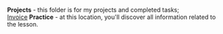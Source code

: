 <b>Projects</b> - this folder is for my projects and completed tasks; <br>
<a href="https://ausrazunkiene.github.io/BIT//Projects/Invoice/S%C4%85skaitos%20%C5%A1ablonas.html">Invoice</a>
<b>Practice</b> - at this location, you'll discover all information related to the lesson.
